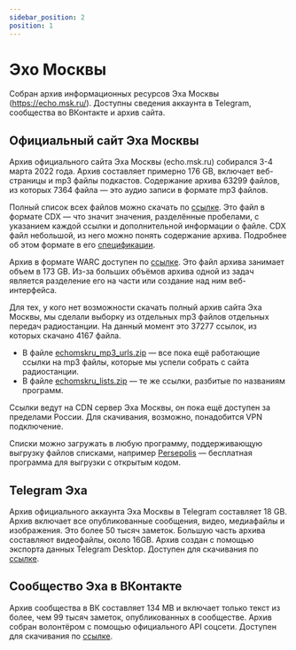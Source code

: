 ```yaml
---
sidebar_position: 2
position: 1
---
```



# Эхо Москвы

Собран архив информационных ресурсов Эха Москвы (https://echo.msk.ru/). Доступны сведения аккаунта в Telegram, сообщества во ВКонтакте и архив сайта.


## Официальный сайт Эха Москвы

Архив официального сайта Эха Москвы (echo.msk.ru) собирался 3-4 марта 2022 года. Архив составляет примерно 176 GB, включает веб-страницы и mp3 файлы подкастов.
Содержание архива 63299 файлов, из которых 7364 файла — это аудио записи в формате mp3 файлов.

Полный список всех файлов можно скачать по [ссылке](https://f001.backblazeb2.com/file/IKPUBLIC/webcollect2022/echomskru2022/echo.msk.ru/echo.msk.ru.cdx.zip).
Это файл в формате CDX — что значит значения, разделённые пробелами, с указанием каждой ссылки и дополнительной информации о файле.
CDX файл небольшой, из него можно понять содержание архива. Подробнее об этом формате в его [спецификации](https://iipc.github.io/warc-specifications/specifications/cdx-format/cdx-2015/).

Архив в формате WARC доступен по [ссылке](https://f001.backblazeb2.com/file/IKPUBLIC/webcollect2022/echomskru2022/echo.msk.ru/echo.msk.ru.warc.gz).
Это файл архива занимает объем в 173 GB. Из-за больших объёмов архива одной из задач является разделение его на части или создание над ним веб-интерфейса.

Для тех, у кого нет возможности скачать полный архив сайта Эха Москвы, мы сделали выборку из отдельных mp3 файлов отдельных передач радиостанции.
На данный момент это 37277 ссылок, из которых скачано 4167 файла.

- В файле [echomskru_mp3_urls.zip](https://t.me/ruarxive/12) —  все пока ещё работающие ссылки на mp3 файлы, которые мы успели собрать с сайта радиостанции.
- В файле [echomskru_lists.zip](https://t.me/ruarxive/12) — те же ссылки, разбитые по названиям программ.

Ссылки ведут на CDN сервер Эха Москвы, он пока ещё доступен за пределами России. Для скачивания, возможно, понадобится VPN подключение.

Списки можно загружать в любую программу, поддерживающую выгрузку файлов списками, например [Persepolis](https://persepolisdm.github.io) — бесплатная программа для выгрузки с открытым кодом.


## Telegram Эха

Архив официального аккаунта Эха Москвы в Telegram составляет 18 GB.
Архив включает все опубликованные сообщения, видео, медиафайлы и изображения. Это более 50 тысяч заметок. Большую часть архива составляют видеофайлы, около 16GB.
Архив создан с помощью экспорта данных Telegram Desktop. Доступен для скачивания по [ссылке](https://cdn.ruarxive.org/public/webcollect2022/echomskru2022/echomskru_telegram/echomskru_20220303.zip).


## Сообщество Эха в ВКонтакте

Архив сообщества в ВК составляет 134 MB и включает только текст из более, чем 99 тысяч заметок, опубликованных в сообществе.
Архив собран волонтёром с помощью официального API соцсети. Доступен для скачивания по [ссылке](https://cdn.ruarxive.org/public/webcollect2022/echomskru2022/echomskru_vk/echomsk_vk_20220303.zip).
